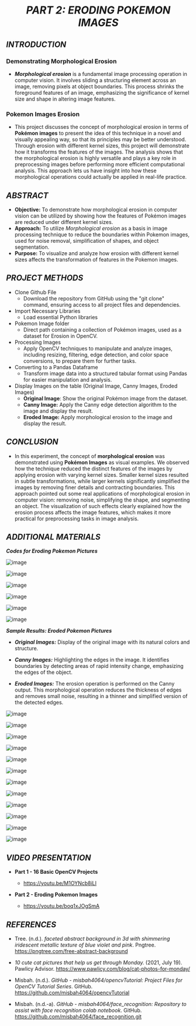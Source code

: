<h1 align="center"><i>PART 2: ERODING POKEMON IMAGES</i></h1>

## ___INTRODUCTION___

  ### Demonstrating Morphological Erosion

  * **_Morphological erosion_** is a fundamental image processing operation in computer vision. It involves sliding a structuring element across an image, removing pixels at object boundaries. This process shrinks the foreground features of an image, emphasizing the significance of kernel size and shape in altering image features.

  ### Pokemon Images Erosion
  * This project discusses the concept of morphological erosion in terms of **Pokémon images** to present the idea of this technique in a novel and visually appealing way, so that its principles may be better understood. Through erosion with different kernel sizes, this project will demonstrate how it transforms the features of the images. The analysis shows that the morphological erosion is highly versatile and plays a key role in preprocessing images before performing more efficient computational analysis. This approach lets us have insight into how these morphological operations could actually be applied in real-life practice.
  
## _**ABSTRACT**_

* **Objective:** To demonstrate how morphological erosion in computer vision can be utilized by showing how the features of Pokémon images are reduced under different kernel sizes.
* **Approach:** To utilize _Morphological erosion_ as a basis in image processing technique to reduce the boundaries within Pokemon images, used for noise removal, simplification of shapes, and object segmentation.
* **Purpose:** To visualize and analyze how erosion with different kernel sizes affects the transformation of features in the Pokemon images.

## _**PROJECT METHODS**_

* Clone Github File
  * Download the repository from GitHub using the "git clone" command, ensuring access to all project files and dependencies.
* Import Necessary Libraries
  * Load essential Python libraries
* Pokemon Image folder
  * Direct path containing a collection of Pokémon images, used as a dataset for Erosion in OpenCV.
* Processing Images
  * Apply OpenCV techniques to manipulate and analyze images, including resizing, filtering, edge detection, and color space conversions, to prepare them for further tasks.
* Converting to a Pandas Dataframe
  * Transform image data into a structured tabular format using Pandas for easier manipulation and analysis.
* Display Images on the table (Original Image, Canny Images, Eroded Images)
  * **Original Image**: Show the original Pokémon image from the dataset.
  * **Canny Image:** Apply the Canny edge detection algorithm to the image and display the result.
  * **Eroded Image:** Apply morphological erosion to the image and display the result.


## _**CONCLUSION**_

- In this experiment, the concept of **morphological erosion** was demonstrated using **Pokémon Images** as visual examples. We observed how the technique reduced the distinct features of the images by applying erosion with varying kernel sizes. Smaller kernel sizes resulted in subtle transformations, while larger kernels significantly simplified the images by removing finer details and contracting boundaries. This approach pointed out some real applications of morphological erosion in computer vision: removing noise, simplifying the shape, and segmenting an object. The visualization of such effects clearly explained how the erosion process affects the image features, which makes it more practical for preprocessing tasks in image analysis.

## _**ADDITIONAL MATERIALS**_

_**Codes for Eroding Pokemon Pictures**_

![image](https://github.com/user-attachments/assets/a665089f-d7b7-42f6-8d3e-f57b28432505)

![image](https://github.com/user-attachments/assets/dbc9882e-d7b2-4a3c-a1e8-8943f2a936fe)

![image](https://github.com/user-attachments/assets/b398f7ce-cc20-4b3c-bbc9-06a2c4a29a4e)

![image](https://github.com/user-attachments/assets/55f723b6-ff18-417c-818f-0ae31209e799)

![image](https://github.com/user-attachments/assets/5b3e7dc7-dd1f-495b-b9bf-e22c34d60ca7)

![image](https://github.com/user-attachments/assets/a5e6e1a0-b2e9-43b2-a9fa-aa13668b06fe)

_**Sample Results: Eroded Pokemon Pictures**_

* _**Original Images:**_ Display of the original image with its natural colors and structure.

* _**Canny Images:**_ Highlighting the edges in the image. It identifies boundaries by detecting areas of rapid intensity change, emphasizing the edges of the object.

* _**Eroded Images:**_ The erosion operation is performed on the Canny output. This morphological operation reduces the thickness of edges and removes small noise, resulting in a thinner and simplified version of the detected edges.

![image](https://github.com/user-attachments/assets/42d12c9e-6b4d-4fd3-9e13-a011d774678c)

![image](https://github.com/user-attachments/assets/9b193da0-64a0-44d9-ad57-69ae7fc26519)

![image](https://github.com/user-attachments/assets/c3e9e724-769a-4067-8905-9184c82b3a42)

![image](https://github.com/user-attachments/assets/4cde1efd-7d0e-4b77-84d5-25f902431b32)

![image](https://github.com/user-attachments/assets/6e5d9415-57e4-45ef-a3ab-07155d64f77f)

![image](https://github.com/user-attachments/assets/da99f3b3-b6dd-4a14-8ffc-bfb47f3b27ba)

![image](https://github.com/user-attachments/assets/280e6716-31a3-41da-918d-3192a010a0cc)

![image](https://github.com/user-attachments/assets/e3dbc059-1816-44cc-990d-5d972f2a04ad)

![image](https://github.com/user-attachments/assets/7367dd78-e202-48ac-8a24-e96eeef07a86)

![image](https://github.com/user-attachments/assets/32f3fffa-d2c3-489e-9b6a-7de875d48c0a)

![image](https://github.com/user-attachments/assets/e2f85fe1-6234-421c-951d-970afb306f98)

![image](https://github.com/user-attachments/assets/1e0ceb6c-0041-41fb-9e04-01ec94a8660b)

## _**VIDEO PRESENTATION**_

* **Part 1 - 16 Basic OpenCV Projects**
  * https://youtu.be/M1OYNcb8iLI

* **Part 2 - Eroding Pokemon Images**
  * https://youtu.be/boq1xJOgSmA

## ___REFERENCES___

* Tree. (n.d.). _faceted abstract background in 3d with shimmering iridescent metallic texture of blue violet and pink_. Pngtree. https://pngtree.com/free-abstract-background

* _10 cute cat pictures that help us get through Monday._ (2021, July 19). Pawlicy Advisor. https://www.pawlicy.com/blog/cat-photos-for-monday/

* Misbah. (n.d.). _GitHub - misbah4064/opencvTutorial: Project Files for OpenCV Tutorial Series_. GitHub. https://github.com/misbah4064/opencvTutorial

* Misbah. (n.d.-a). _GitHub - misbah4064/face_recognition: Repository to assist with face recognition colab notebook_. GitHub. https://github.com/misbah4064/face_recognition.git
